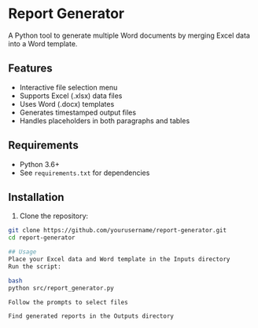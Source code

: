 # Report Generator

A Python tool to generate multiple Word documents by merging Excel data into a Word template.

## Features
- Interactive file selection menu
- Supports Excel (.xlsx) data files
- Uses Word (.docx) templates
- Generates timestamped output files
- Handles placeholders in both paragraphs and tables

## Requirements
- Python 3.6+
- See `requirements.txt` for dependencies

## Installation
1. Clone the repository:
```bash
git clone https://github.com/yourusername/report-generator.git
cd report-generator

## Usage
Place your Excel data and Word template in the Inputs directory
Run the script:

bash
python src/report_generator.py

Follow the prompts to select files

Find generated reports in the Outputs directory

